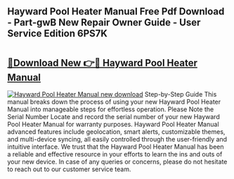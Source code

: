 ## Hayward Pool Heater Manual Free Pdf Download - Part-gwB New Repair Owner Guide - User Service Edition 6PS7K

# <h2><a href="http://bc29157.oget.top/?id=Hayward+Pool+Heater+Manual">🔗Download New 👉🔴 Hayward Pool Heater Manual</a></h2>

[![Hayward Pool Heater Manual new download](https://i.imgur.com/5g1atiW.png)](http://bc29157.oget.top/?id=Hayward+Pool+Heater+Manual)
Step-by-Step Guide This manual breaks down the process of using your new Hayward Pool Heater Manual into manageable steps for effortless operation. Please Note the Serial Number Locate and record the serial number of your new Hayward Pool Heater Manual for warranty purposes. Hayward Pool Heater Manual advanced features include geolocation, smart alerts, customizable themes, and multi-device syncing, all easily controlled through the user-friendly and intuitive interface. We trust that the Hayward Pool Heater Manual has been a reliable and effective resource in your efforts to learn the ins and outs of your new device. In case of any queries or concerns, please do not hesitate to reach out to our customer service team.
